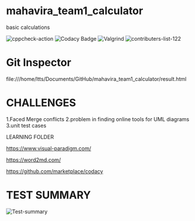 # mahavira_team1_calculator
 basic calculations

![cppcheck-action](https://github.com/99003578/mahavira_team1_calculator/workflows/cppcheck-action/badge.svg)
![Codacy Badge](https://app.codacy.com/project/badge/Grade/d9c4ee64fd8342c5aef9721bb0a83b23)
![Valgrind](https://github.com/99003578/mahavira_team1_calculator/workflows/Valgrind/badge.svg)
![contributers-list-122](https://user-images.githubusercontent.com/78539923/107116765-73fb4a00-689b-11eb-99b8-fc5759e86cb2.jpg)

# Git Inspector
 file:///home/ltts/Documents/GitHub/mahavira_team1_calculator/result.html

# CHALLENGES

 1.Faced Merge conflicts 
 2.problem in finding online tools for UML diagrams
 3.unit test cases
 
 LEARNING FOLDER
 
 https://www.visual-paradigm.com/
 
 https://word2md.com/
 
 https://github.com/marketplace/codacy
 
 # TEST SUMMARY
 
 ![Test-summary](https://user-images.githubusercontent.com/78539650/107116943-cd17ad80-689c-11eb-8c39-13bab447b83a.jpg)
 


 
